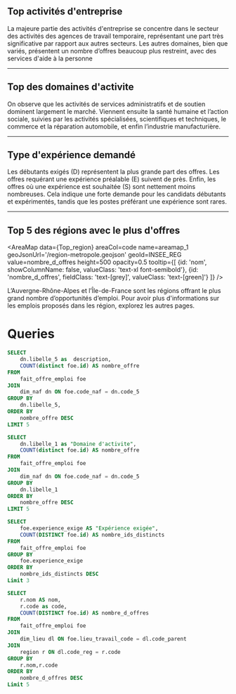 ## Top activités d'entreprise


<DataTable data={Top_code_naf} />

La majeure partie des activités d'entreprise se concentre dans le secteur des activités des agences de travail temporaire, représentant une part très significative par rapport aux autres secteurs. Les autres domaines, bien que variés, présentent un nombre d’offres beaucoup plus restreint, avec des services d'aide à la personne

---

## Top des domaines d'activite


<DataTable data={Top_div_activite} />

On observe que les activités de services administratifs et de soutien dominent largement le marché. Viennent ensuite la santé humaine et l’action sociale, suivies par les activités spécialisées, scientifiques et techniques, le commerce et la réparation automobile, et enfin l’industrie manufacturière. 

---

## Type d'expérience demandé


<DataTable data={Top_experience} />


Les débutants exigés (D) représentent la plus grande part des offres. Les offres requérant une expérience préalable (E) suivent de près. Enfin, les offres où une expérience est souhaitée (S) sont nettement moins nombreuses. Cela indique une forte demande pour les candidats débutants et expérimentés, tandis que les postes préférant une expérience sont rares.

---

## Top 5 des régions avec le plus d'offres


<DataTable data={Top_region} />

<AreaMap 
    data={Top_region} 
    areaCol=code
    name=areamap_1
    geoJsonUrl='/region-metropole.geojson'
    geoId=INSEE_REG
    value=nombre_d_offres
    height=500
    opacity=0.5
    tooltip={[
        {id: 'nom', showColumnName: false, valueClass: 'text-xl font-semibold'},
        {id: 'nombre_d_offres', fieldClass: 'text-[grey]', valueClass: 'text-[green]'}
    ]}
/>

L’Auvergne-Rhône-Alpes et l’Île-de-France sont les régions offrant le plus grand nombre d’opportunités d’emploi. Pour avoir plus d'informations sur les emplois proposés dans les région, explorez les autres pages.


# Queries

```sql Top_code_naf
SELECT 
    dn.libelle_5 as  description, 
    COUNT(distinct foe.id) AS nombre_offre
FROM 
    fait_offre_emploi foe
JOIN 
    dim_naf dn ON foe.code_naf = dn.code_5
GROUP BY 
    dn.libelle_5, 
ORDER BY 
    nombre_offre DESC
LIMIT 5

```

```sql Top_div_activite
SELECT 
    dn.libelle_1 as "Domaine d'activite", 
    COUNT(distinct foe.id) AS nombre_offre
FROM 
    fait_offre_emploi foe
JOIN 
    dim_naf dn ON foe.code_naf = dn.code_5
GROUP BY 
    dn.libelle_1
ORDER BY 
    nombre_offre DESC
LIMIT 5

```


```sql Top_experience
SELECT 
    foe.experience_exige AS "Expérience exigée", 
    COUNT(DISTINCT foe.id) AS nombre_ids_distincts
FROM 
    fait_offre_emploi foe
GROUP BY 
    foe.experience_exige
ORDER BY 
    nombre_ids_distincts DESC
Limit 3
```

```sql Top_region
SELECT 
    r.nom AS nom,
    r.code as code, 
    COUNT(DISTINCT foe.id) AS nombre_d_offres
FROM 
    fait_offre_emploi foe
JOIN 
    dim_lieu dl ON foe.lieu_travail_code = dl.code_parent
JOIN 
    region r ON dl.code_reg = r.code
GROUP BY 
    r.nom,r.code
ORDER BY 
    nombre_d_offres DESC
Limit 5
```
